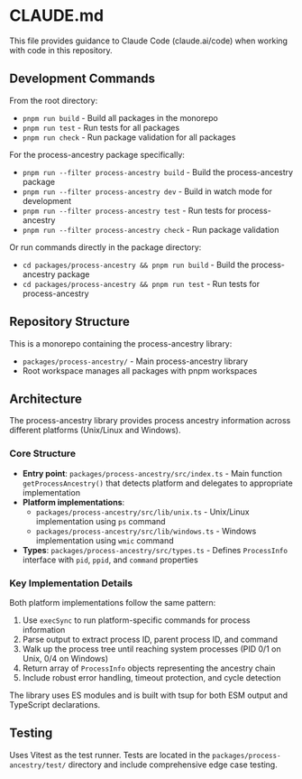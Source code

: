 # CLAUDE.md

This file provides guidance to Claude Code (claude.ai/code) when working with code in this repository.

## Development Commands

From the root directory:
- `pnpm run build` - Build all packages in the monorepo
- `pnpm run test` - Run tests for all packages
- `pnpm run check` - Run package validation for all packages

For the process-ancestry package specifically:
- `pnpm run --filter process-ancestry build` - Build the process-ancestry package
- `pnpm run --filter process-ancestry dev` - Build in watch mode for development
- `pnpm run --filter process-ancestry test` - Run tests for process-ancestry
- `pnpm run --filter process-ancestry check` - Run package validation

Or run commands directly in the package directory:
- `cd packages/process-ancestry && pnpm run build` - Build the process-ancestry package
- `cd packages/process-ancestry && pnpm run test` - Run tests for process-ancestry

## Repository Structure

This is a monorepo containing the process-ancestry library:

- `packages/process-ancestry/` - Main process-ancestry library
- Root workspace manages all packages with pnpm workspaces

## Architecture

The process-ancestry library provides process ancestry information across different platforms (Unix/Linux and Windows).

### Core Structure

- **Entry point**: `packages/process-ancestry/src/index.ts` - Main function `getProcessAncestry()` that detects platform and delegates to appropriate implementation
- **Platform implementations**: 
  - `packages/process-ancestry/src/lib/unix.ts` - Unix/Linux implementation using `ps` command
  - `packages/process-ancestry/src/lib/windows.ts` - Windows implementation using `wmic` command
- **Types**: `packages/process-ancestry/src/types.ts` - Defines `ProcessInfo` interface with `pid`, `ppid`, and `command` properties

### Key Implementation Details

Both platform implementations follow the same pattern:
1. Use `execSync` to run platform-specific commands for process information
2. Parse output to extract process ID, parent process ID, and command
3. Walk up the process tree until reaching system processes (PID 0/1 on Unix, 0/4 on Windows)
4. Return array of `ProcessInfo` objects representing the ancestry chain
5. Include robust error handling, timeout protection, and cycle detection

The library uses ES modules and is built with tsup for both ESM output and TypeScript declarations.

## Testing

Uses Vitest as the test runner. Tests are located in the `packages/process-ancestry/test/` directory and include comprehensive edge case testing.